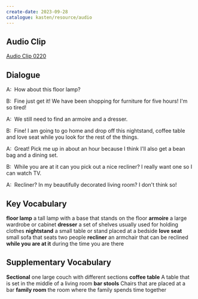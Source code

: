 ```yaml
---
create-date: 2023-09-28
catalogue: kasten/resource/audio
---
```


## Audio Clip
[Audio Clip 0220](https://archive.org/download/englishpod_all/englishpod_0220dg.mp3)

## Dialogue
A:  How about this floor lamp? 

B:  Fine just get it! We have been shopping for furniture for five hours! I'm so tired! 

A:  We still need to find an armoire and a dresser. 

B:  Fine! I am going to go home and drop off  this nightstand, coffee table and love seat while you look for the rest of the things. 

A:  Great! Pick me up in about an hour because I think I'll also get a bean bag and a dining set. 

B:  While you are at it can you pick out a nice recliner?  I really want one so I can watch TV. 

A:  Recliner?  In my beautifully decorated living room?  I don't think so! 

## Key Vocabulary
**floor lamp**               a tall lamp with a base that stands on the floor
**armoire**                  a large wardrobe or cabinet
**dresser**                  a set of shelves usually used for holding clothes
**nightstand**               a small table or stand placed at a bedside
**love seat**                small sofa that seats two people
**recliner**                 an armchair that can be reclined
**while you are at it**      during the time you are there

## Supplementary Vocabulary
**Sectional**         one large couch with different sections
**coffee table**      A table that is set in the middle of a living room
**bar stools**        Chairs that are placed at a bar
**family room**       the room where the family spends time together
